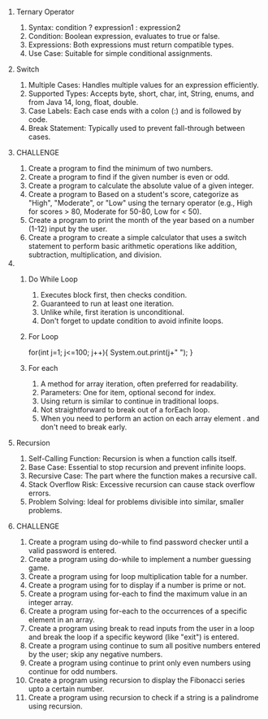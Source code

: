 1. Ternary Operator
   1. Syntax: condition ? expression1 : expression2
   2. Condition: Boolean expression, evaluates to true or false.
   3. Expressions: Both expressions must return compatible types.
   4. Use Case: Suitable for simple conditional assignments.
2. Switch
   1. Multiple Cases: Handles multiple values for an
      expression efficiently.
   2. Supported Types: Accepts byte, short, char, int, String,
      enums, and from Java 14, long, float, double.
   3. Case Labels: Each case ends with a colon (:) and is
      followed by code.
   4. Break Statement: Typically used to prevent fall-through
      between cases.
3. CHALLENGE
   1. Create a program to find the minimum of two numbers.
   2. Create a program to find if the given number is even or odd.
   3. Create a program to calculate the absolute value of a given integer.
   4. Create a program to Based on a student's score, categorize as "High", "Moderate", or "Low" using the ternary operator
      (e.g., High for scores > 80, Moderate for 50-80, Low for < 50).
   5. Create a program to print the month of the year based on a number (1-12) input by the user.
   6. Create a program to create a simple calculator that uses a switch statement to perform basic arithmetic operations like addition, subtraction, multiplication, and division.
4. 1. Do While Loop

      1. Executes block first, then checks condition.
      2. Guaranteed to run at least one iteration.
      3. Unlike while, first iteration is unconditional.
      4. Don't forget to update condition to avoid infinite loops.

   2. For Loop

      for(int j=1; j<=100; j++){
      System.out.print(j+" ");
      }

   3. For each
      1. A method for array iteration, often preferred for readability.
      2. Parameters: One for item, optional second for index.
      3. Using return is similar to continue in traditional loops.
      4. Not straightforward to break out of a forEach loop.
      5. When you need to perform an action on each array element
         . and don't need to break early.

5. Recursion

   1. Self-Calling Function: Recursion is when a function calls itself.
   2. Base Case: Essential to stop recursion and prevent infinite loops.
   3. Recursive Case: The part where the function makes a recursive call.
   4. Stack Overflow Risk: Excessive recursion can cause stack overflow errors.
   5. Problem Solving: Ideal for problems divisible into similar, smaller
      problems.

6. CHALLENGE
   1. Create a program using do-while to find password checker until a valid password is entered.
   2. Create a program using do-while to implement a number guessing game.
   3. Create a program using for loop multiplication table for a number.
   4. Create a program using for to display if a number is prime or not.
   5. Create a program using for-each to find the maximum value in an integer array.
   6. Create a program using for-each to the occurrences of a specific element in an array.
   7. Create a program using break to read inputs from the user in a loop and break the loop if a specific keyword (like "exit") is entered.
   8. Create a program using continue to sum all positive numbers entered by the user; skip any negative numbers.
   9. Create a program using continue to print only even numbers using continue for odd numbers.
   10. Create a program using recursion to display the Fibonacci series upto a certain number.
   11. Create a program using recursion to check if a string is a palindrome using recursion.
